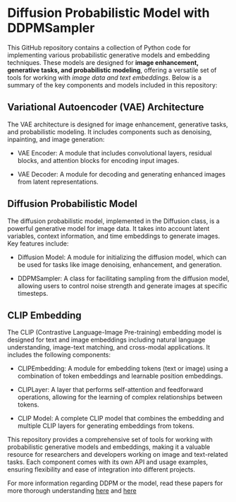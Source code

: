 # Diffusion Probabilistic Model with DDPMSampler

This GitHub repository contains a collection of Python code for implementing various probabilistic generative models and embedding techniques. These models are designed for <b>image enhancement, generative tasks, and probabilistic modeling</b>, offering a versatile set of tools for working with <i>image data and text embeddings</i>. Below is a summary of the key components and models included in this repository:

## Variational Autoencoder (VAE) Architecture

The VAE architecture is designed for image enhancement, generative tasks, and probabilistic modeling. It includes components such as denoising, inpainting, and image generation:

- VAE Encoder: A module that includes convolutional layers, residual blocks, and attention blocks for encoding input images.

- VAE Decoder: A module for decoding and generating enhanced images from latent representations.


## Diffusion Probabilistic Model
The diffusion probabilistic model, implemented in the Diffusion class, is a powerful generative model for image data. It takes into account latent variables, context information, and time embeddings to generate images. Key features include:

- Diffusion Model: A module for initializing the diffusion model, which can be used for tasks like image denoising, enhancement, and generation.

- DDPMSampler: A class for facilitating sampling from the diffusion model, allowing users to control noise strength and generate images at specific timesteps.

## CLIP Embedding
The CLIP (Contrastive Language-Image Pre-training) embedding model is designed for text and image embeddings including natural language understanding, image-text matching, and cross-modal applications. It includes the following components:

- CLIPEmbedding: A module for embedding tokens (text or image) using a combination of token embeddings and learnable position embeddings.

- CLIPLayer: A layer that performs self-attention and feedforward operations, allowing for the learning of complex relationships between tokens.

- CLIP Model: A complete CLIP model that combines the embedding and multiple CLIP layers for generating embeddings from tokens.

This repository provides a comprehensive set of tools for working with probabilistic generative models and embeddings, making it a valuable resource for researchers and developers working on image and text-related tasks. Each component comes with its own API and usage examples, ensuring flexibility and ease of integration into different projects.

For more information regarding DDPM or the model, read these papers for more thorough understanding [here](https://arxiv.org/abs/2006.11239v2) and [here](https://arxiv.org/abs/1706.03762)




